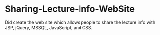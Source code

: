 # Sharing-Lecture-Info-WebSite
Did create the web site which allows people to share the lecture info with JSP, jQuery, MSSQL, JavaScript, and CSS.
